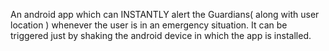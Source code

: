 An android app which can INSTANTLY alert the Guardians( along with user location ) whenever the user is in an emergency situation. It can be triggered just by shaking the android device in which the app is installed.
